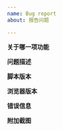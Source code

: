 ```yaml
---
name: Bug report
about: 报告问题

---
```

<!-- Tip: 最好先在预览离线版(Preview Offline)中测试一下, 有些问题可能已经修复了但还未正式发布 -->

**关于哪一项功能**
<!-- 例如夜间模式 -->


**问题描述**
<!-- 如何重现此问题, 在哪个页面里出现这个问题 -->


**脚本版本**
<!-- 例如正式版1.5.22 -->


**浏览器版本**
<!-- 例如Chrome 70 -->


**错误信息**
<!-- 脚本直接报告的内部错误信息, 或者浏览器开发者工具( F12 或 Ctrl+Shift+I 召唤)里Console一栏的输出 -->
<!-- 没有的话就删了这一节吧 -->


**附加截图**

